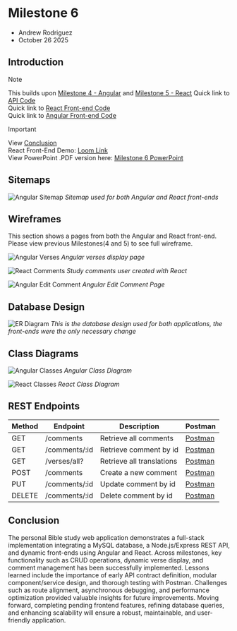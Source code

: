 # Milestone 6
- Andrew Rodriguez
- October 26 2025
  
## Introduction
> [!NOTE]  
> This builds upon [Milestone 4 - Angular](../Milestone%204/README.md) and [Milestone 5 - React](../Milestone%205/README.md)
> Quick link to [API Code](../InclusionAPI/)  
> Quick link to [React Front-end Code](../Inclusionre/)  
> Quick link to [Angular Front-end Code](../Inclusion/)


> [!IMPORTANT]  
> View [Conclusion](#conclusion)  
> React Front-End Demo: [Loom Link](https://www.loom.com/share/7b054701927a45c68b29b506861fb992)  
> View PowerPoint .PDF version here: [Milestone 6 PowerPoint](./Milestone%206.pdf)  
> 
## Sitemaps
![Angular Sitemap](../Milestone%204/images/sitemap.png)
*Sitemap used for both Angular and React front-ends*


## Wireframes
This section shows a pages from both the Angular and React front-end. Please view previous Milestones(4 and 5) to see full wireframe.

![Angular Verses](../Milestone%204/images/books.png)
*Angular verses display page*

![React Comments](../Milestone%205/images/viewComments.png)
*Study comments user created with React*

![Angular Edit Comment](../Milestone%204/images/edit%20comment.png)
*Angular Edit Comment Page*

## Database Design
![ER Diagram](../Milestone%202/images/ER.png)
*This is the database design used for both applications, the front-ends were the only necessary change*

## Class Diagrams
![Angular Classes](../Milestone%204/images/back-end%20UML.png)
*Angular Class Diagram*

![React Classes](../Milestone%205/images/UML.png)
*React Class Diagram*

## REST Endpoints
|Method|Endpoint|Description|Postman
|--|--|--|--|
|GET|/comments|Retrieve all comments|[Postman](../Milestone%202/images/GET%20all.png)|
|GET|/comments/:id|Retrieve comment by id|[Postman](../Milestone%202/images/GET%20id.png)|
|GET|/verses/all?|Retrieve all translations|[Postman](../Milestone%202/images/GET%20translations.png)|
|POST|/comments|Create a new comment|[Postman](../Milestone%202/images/POST.png)|
|PUT|/comments/:id|Update comment by id|[Postman](../Milestone%202/images/PUT.png)|
|DELETE|/comments/:id|Delete comment by id|[Postman](../Milestone%202/images/DEL.png)|

## Conclusion
The personal Bible study web application demonstrates a full-stack implementation integrating a MySQL database, a Node.js/Express REST API, and dynamic front-ends using Angular and React. Across milestones, key functionality such as CRUD operations, dynamic verse display, and comment management has been successfully implemented. Lessons learned include the importance of early API contract definition, modular component/service design, and thorough testing with Postman. Challenges such as route alignment, asynchronous debugging, and performance optimization provided valuable insights for future improvements. Moving forward, completing pending frontend features, refining database queries, and enhancing scalability will ensure a robust, maintainable, and user-friendly application.